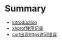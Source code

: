 # Summary

* [Introduction](README.md)
* [xhprof使用记录](xhprof使用记录.md)
* [curl出现https访问错误](curl出现https访问错误.md)

